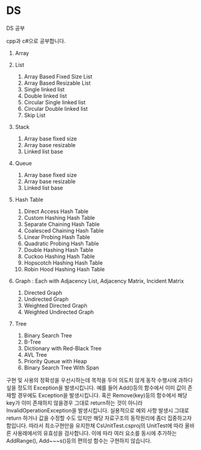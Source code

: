 # DS
DS 공부

cpp과 c#으로 공부합니다.

1. Array


2. List 
   1. Array Based Fixed Size List
   2. Array Based Resizable List
   3. Single linked list
   4. Double linked list
   5. Circular Single linked list
   6. Circular Double linked list
   7. Skip List


3. Stack
   1. Array base fixed size
   2. Array base resizable
   3. Linked list base


4. Queue
   1. Array base fixed size
   2. Array base resizable
   3. Linked list base


5. Hash Table
   1. Direct Access Hash Table
   2. Custom Hashing Hash Table
   3. Separate Chaining Hash Table
   4. Coalesced Chaining Hash Table
   5. Linear Probing Hash Table
   6. Quadratic Probing Hash Table
   7. Double Hashing Hash Table
   8. Cuckoo Hashing Hash Table
   9. Hopscotch Hashing Hash Table
   10. Robin Hood Hashing Hash Table

6. Graph : Each with Adjacency List, Adjacency Matrix, Incident Matrix
   1. Directed Graph
   2. Undirected Graph
   3. Weighted Directed Graph
   4. Weighted Undirected Graph

7. Tree
   1. Binary Search Tree
   2. B-Tree
   3. Dictionary with Red-Black Tree
   4. AVL Tree
   5. Priority Queue with Heap
   6. Binary Search Tree With Span


구현 및 사용의 정확성을 우선시하는데 목적을 두어 의도치 않게 동작 수행시에 과하다 싶을 정도의 Exception을 발생시킵니다.
예를 들어 Add()등의 함수에서 이미 값이 존재할 경우에도 Exception을 발생시킵니다. 혹은 Remove(key)등의 함수에서
해당 key가 이미 존재하지 않을경우 그대로 return하는 것이 아니라 InvalidOperationException을 발생시킵니다. 
실용적으로 예외 사항 발생시 그대로 return 하거나 값을 수정할 수도 있지만 해당 자료구조의
동작원리에 좀더 집중하고자 함입니다. 따라서 최소구현만을 유지한채 CsUnitTest.csproj의
UnitTest에 따라 올바른 사용례에서의 유효성을 검사합니다. 이에 따라 여러 요소를 동시에 추가하는 AddRange(), Add~~~s()등의
편의성 함수는 구현하지 않습니다.